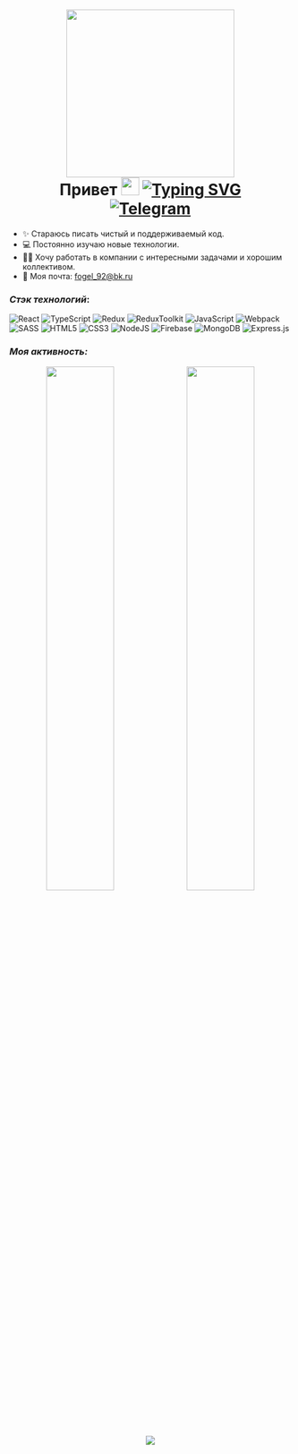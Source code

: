 <h1 align="center"> <img src="https://c.tenor.com/y2JXkY1pXkwAAAAM/cat-computer.gif" width="300"/>
<br>Привет <img src="https://github.com/blackcater/blackcater/raw/main/images/Hi.gif" height="32"/>
<a href="https://git.io/typing-svg"><img src="https://readme-typing-svg.herokuapp.com?font=Fira+Code&size=32&duration=4000&pause=500&color=338DF7&center=true&vCenter=true&width=1000&lines=%D0%9C%D0%B5%D0%BD%D1%8F+%D0%B7%D0%BE%D0%B2%D1%83%D1%82+%D0%95%D0%B3%D0%BE%D1%80;%D0%AF+Frontend-%D1%80%D0%B0%D0%B7%D1%80%D0%B0%D0%B1%D0%BE%D1%82%D1%87%D0%B8%D0%BA" alt="Typing SVG" /></a>
<div id="header" align="center">
    <a href="https://t.me/egoryan8">
        <img alt="Telegram" src="https://img.shields.io/badge/Telegram-2CA5E0?style=for-the-badge&logo=telegram&logoColor=white" />
    </a>
</div>
</h1>

- ✨ Стараюсь писать чистый и поддерживаемый код.
- 💻️ Постоянно изучаю новые технологии.
- 👨‍💻 Хочу работать в компании с интересными задачами и хорошим коллективом.
- 📮 Моя почта: fogel_92@bk.ru

### _Стэк технологий_: 
![React](https://img.shields.io/badge/react-%2320232a.svg?style=for-the-badge&logo=react&logoColor=%2361DAFB)
![TypeScript](https://img.shields.io/badge/typescript-%23007ACC.svg?style=for-the-badge&logo=typescript&logoColor=white)
![Redux](https://img.shields.io/badge/redux-%23593d88.svg?style=for-the-badge&logo=redux&logoColor=white)
![ReduxToolkit](https://img.shields.io/badge/reduxtoolkit-%23593d88.svg?style=for-the-badge&logo=redux&logoColor=white)
![JavaScript](https://img.shields.io/badge/javascript-%23323330.svg?style=for-the-badge&logo=javascript&logoColor=%23F7DF1E)
![Webpack](https://img.shields.io/badge/webpack-%238DD6F9.svg?style=for-the-badge&logo=webpack&logoColor=black)
![SASS](https://img.shields.io/badge/SASS-hotpink.svg?style=for-the-badge&logo=SASS&logoColor=white)
![HTML5](https://img.shields.io/badge/html5-%23E34F26.svg?style=for-the-badge&logo=html5&logoColor=white)
![CSS3](https://img.shields.io/badge/css3-%231572B6.svg?style=for-the-badge&logo=css3&logoColor=white)
![NodeJS](https://img.shields.io/badge/node.js-6DA55F?style=for-the-badge&logo=node.js&logoColor=white)
![Firebase](https://img.shields.io/badge/Firebase-039BE5?style=for-the-badge&logo=Firebase&logoColor=white)
![MongoDB](https://img.shields.io/badge/MongoDB-%234ea94b.svg?style=for-the-badge&logo=mongodb&logoColor=white)
![Express.js](https://img.shields.io/badge/express.js-%23404d59.svg?style=for-the-badge&logo=express&logoColor=%2361DAFB)
### _Моя активность:_ 
<div align="center">
  <img width="49%" src="http://github-readme-streak-stats.herokuapp.com?user=egoryan8&theme=react&hide_border=true&date_format=j%2Fn%5B%2FY%5D"/>
  <img width="49%" src="https://github-readme-stats.vercel.app/api?username=egoryan8&&hide_border=trueshow_icons=true&theme=react"/>
</div>
<div align="center">
 <img src="https://www.codewars.com/users/egoryan8/badges/large"/>
</div>

